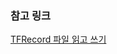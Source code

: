### 참고 링크
[TFRecord 파일 읽고 쓰기](https://velog.io/@riverdeer/TFRecord-%ED%8C%8C%EC%9D%BC-%EC%9D%BD%EA%B3%A0-%EC%93%B0%EA%B8%B0)